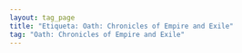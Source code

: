 ```yaml
---
layout: tag_page
title: "Etiqueta: Oath: Chronicles of Empire and Exile"
tag: "Oath: Chronicles of Empire and Exile"
---
```

